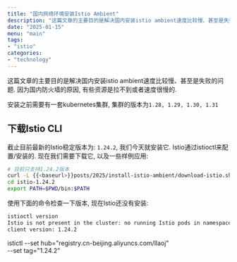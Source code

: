 ```yaml
---
title: "国内网络环境安装Istio Ambient"
description: "这篇文章的主要目的是解决国内安装istio ambient速度比较慢、甚至是失败的问题. 因为国内防火墙的原因, 有些资源是拉不到或者速度很慢的.安装之前需要有一套kubernetes集群, 集群的版本为`1.28, 1.29, 1.30, 1.31`"
date: "2025-01-15"
menu: "main"
tags:
- "istio"
categories:
- "technology"
---
```


这篇文章的主要目的是解决国内安装istio ambient速度比较慢、甚至是失败的问题. 因为国内防火墙的原因, 有些资源是拉不到或者速度很慢的.

安装之前需要有一套kubernetes集群, 集群的版本为`1.28, 1.29, 1.30, 1.31`

## 下载Istio CLI

截止目前最新的Istio稳定版本为: `1.24.2`, 我们今天就安装它.
Istio通过istioctl来配置/安装的. 现在我们需要下载它, 以及一些样例应用:

```sh
# 目前只支持1.24.2版本
curl -L {{<baseurl>}}posts/2025/install-istio-ambient/download-istio.sh | bash -s -- 1.24.2
cd istio-1.24.2
export PATH=$PWD/bin:$PATH
```

使用下面的命令检查一下版本, 现在Istio还没有安装:

```sh
istioctl version
Istio is not present in the cluster: no running Istio pods in namespace "istio-system"
client version: 1.24.2
```

istictl --set hub="registry.cn-beijing.aliyuncs.com/llaoj" \
  --set tag="1.24.2"
  